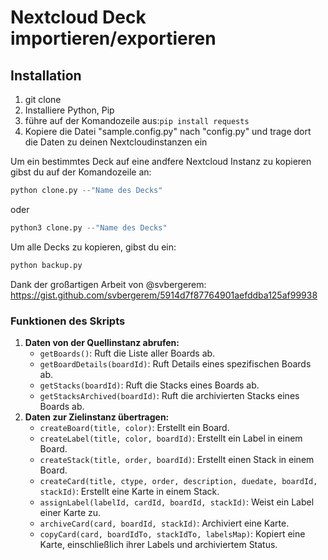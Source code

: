 # Nextcloud Deck importieren/exportieren

## Installation

1. git clone
2. Installiere Python, Pip
3. führe auf der Komandozeile aus:`pip install requests`
4. Kopiere die Datei "sample.config.py" nach "config.py" und trage dort die Daten zu deinen Nextcloudinstanzen ein


Um ein bestimmtes Deck auf eine andfere Nextcloud Instanz zu kopieren gibst du auf der Komandozeile an:

```python
python clone.py --"Name des Decks"
```
oder 
```python
python3 clone.py --"Name des Decks"
```

Um alle Decks zu kopieren, gibst du ein:

```python
python backup.py
```


Dank der großartigen Arbeit von @svbergerem:
https://gist.github.com/svbergerem/5914d7f87764901aefddba125af99938

### Funktionen des Skripts

1. **Daten von der Quellinstanz abrufen:**
   - `getBoards()`: Ruft die Liste aller Boards ab.
   - `getBoardDetails(boardId)`: Ruft Details eines spezifischen Boards ab.
   - `getStacks(boardId)`: Ruft die Stacks eines Boards ab.
   - `getStacksArchived(boardId)`: Ruft die archivierten Stacks eines Boards ab.
2. **Daten zur Zielinstanz übertragen:**
   - `createBoard(title, color)`: Erstellt ein Board.
   - `createLabel(title, color, boardId)`: Erstellt ein Label in einem Board.
   - `createStack(title, order, boardId)`: Erstellt einen Stack in einem Board.
   - `createCard(title, ctype, order, description, duedate, boardId, stackId)`: Erstellt eine Karte in einem Stack.
   - `assignLabel(labelId, cardId, boardId, stackId)`: Weist ein Label einer Karte zu.
   - `archiveCard(card, boardId, stackId)`: Archiviert eine Karte.
   - `copyCard(card, boardIdTo, stackIdTo, labelsMap)`: Kopiert eine Karte, einschließlich ihrer Labels und archiviertem Status.
